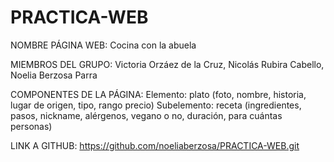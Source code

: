 # PRACTICA-WEB

NOMBRE PÁGINA WEB:
Cocina con la abuela

MIEMBROS DEL GRUPO:
Victoria Orzáez de la Cruz,
Nicolás Rubira Cabello,
Noelia Berzosa Parra

COMPONENTES DE LA PÁGINA:
  Elemento: plato (foto, nombre, historia, lugar de origen, tipo, rango precio)
  Subelemento: receta (ingredientes, pasos, nickname, alérgenos, vegano o no, duración, para cuántas personas)

LINK A GITHUB:
https://github.com/noeliaberzosa/PRACTICA-WEB.git
